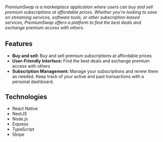 <h6>PremiumSwap is a marketplace application where users can buy and sell premium subscriptions at affordable prices. Whether you're looking to save on streaming services, software tools, or other subscription-based services, PremiumSwap offers a platform to find the best deals and exchange premium access with others.</h6>

<h2>Features</h2>
<ul>
    <li>
        <strong>
            Buy and sell:
        </strong>
          Buy and sell premium subscriptions at affordable prices</li>
    <li>
        <strong>
            User-Friendly Interface: 
        </strong>
          Find the best deals and exchange premium access with others      
    </li>
    <li>
        <strong>
            Subscription Management:
        </strong>
          Manage your subscriptions and renew them as needed. Keep track of your active and past transactions with a personal dashboard.
    </li>
</ul>

<h2>Technologies</h2>
<ul>
    <li>React Native</li>
    <li>NestJS</li>
    <li>Node.js</li>
    <li>Express</li>
    <li>TypeScript</li>
    <li>Stripe</li>
</ul>
